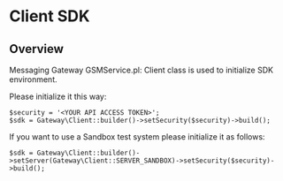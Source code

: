 # Client SDK

## Overview

Messaging Gateway GSMService.pl: Client class is used to initialize SDK environment.

Please initialize it this way:

```
$security = '<YOUR API ACCESS TOKEN>';
$sdk = Gateway\Client::builder()->setSecurity($security)->build();
```

If you want to use a Sandbox test system please initialize it as follows:

```
$sdk = Gateway\Client::builder()->setServer(Gateway\Client::SERVER_SANDBOX)->setSecurity($security)->build();
```